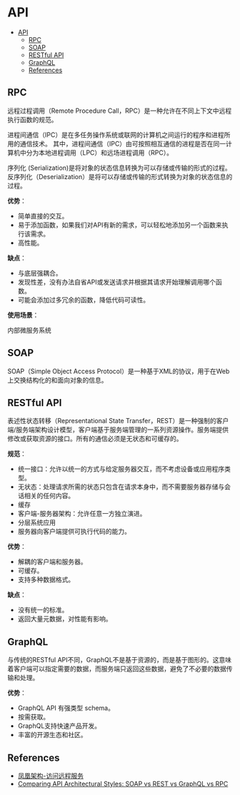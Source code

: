 # API

- [API](#api)
  - [RPC](#rpc)
  - [SOAP](#soap)
  - [RESTful API](#restful-api)
  - [GraphQL](#graphql)
  - [References](#references)

## RPC

远程过程调用（Remote Procedure Call，RPC）是一种允许在不同上下文中远程执行函数的规范。

进程间通信（IPC）是在多任务操作系统或联网的计算机之间运行的程序和进程所用的通信技术。
其中，进程间通信（IPC）由可按照相互通信的进程是否在同一计算机中分为本地进程调用（LPC）和远场进程调用（RPC）。

序列化 (Serialization)是将对象的状态信息转换为可以存储或传输的形式的过程。
反序列化（Deserialization）是将可以存储或传输的形式转换为对象的状态信息的过程。

**优势**：

- 简单直接的交互。
- 易于添加函数，如果我们对API有新的需求，可以轻松地添加另一个函数来执行该需求。
- 高性能。

**缺点**：

- 与底层强耦合。
- 发现性差，没有办法自省API或发送请求并根据其请求开始理解调用哪个函数。
- 可能会添加过多冗余的函数，降低代码可读性。

**使用场景**：

内部微服务系统

## SOAP

SOAP（Simple Object Access Protocol）是一种基于XML的协议，用于在Web上交换结构化的和面向对象的信息。

## RESTful API

表述性状态转移（Representational State Transfer，REST）是一种强制的客户端/服务端架构设计模型，客户端基于服务端管理的一系列资源操作。服务端提供修改或获取资源的接口。所有的通信必须是无状态和可缓存的。

**规范**：

- 统一接口：允许以统一的方式与给定服务器交互，而不考虑设备或应用程序类型。
- 无状态：处理请求所需的状态只包含在请求本身中，而不需要服务器存储与会话相关的任何内容。
- 缓存
- 客户端-服务器架构：允许任意一方独立演进。
- 分层系统应用
- 服务器向客户端提供可执行代码的能力。

**优势**：

- 解耦的客户端和服务器。
- 可缓存。
- 支持多种数据格式。

**缺点**：

- 没有统一的标准。
- 返回大量元数据，对性能有影响。

## GraphQL

与传统的RESTful API不同，GraphQL不是基于资源的，而是基于图形的。这意味着客户端可以指定需要的数据，而服务端只返回这些数据，避免了不必要的数据传输和处理。

**优势**：

- GraphQL API 有强类型 schema。
- 按需获取。
- GraphQL支持快速产品开发。
- 丰富的开源生态和社区。

## References

- [凤凰架构-访问远程服务](http://icyfenix.cn/architect-perspective/general-architecture/api-style/)
- [Comparing API Architectural Styles: SOAP vs REST vs GraphQL vs RPC](https://www.altexsoft.com/blog/soap-vs-rest-vs-graphql-vs-rpc/)
